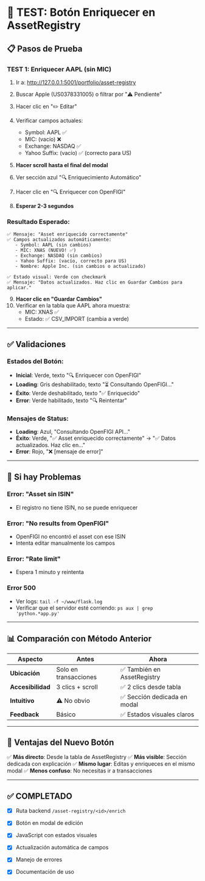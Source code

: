 # 🧪 TEST: Botón Enriquecer en AssetRegistry

## 📋 Pasos de Prueba

### **TEST 1: Enriquecer AAPL (sin MIC)**
1. Ir a: http://127.0.0.1:5001/portfolio/asset-registry
2. Buscar Apple (US0378331005) o filtrar por "⚠️ Pendiente"
3. Hacer clic en "✏️ Editar"
4. Verificar campos actuales:
   - Symbol: AAPL ✅
   - MIC: (vacío) ❌
   - Exchange: NASDAQ ✅
   - Yahoo Suffix: (vacío) ✅ (correcto para US)

5. **Hacer scroll hasta el final del modal**
6. Ver sección azul "🔍 Enriquecimiento Automático"
7. Hacer clic en "🔍 Enriquecer con OpenFIGI"
8. **Esperar 2-3 segundos**

### **Resultado Esperado**:
```
✅ Mensaje: "Asset enriquecido correctamente"
✅ Campos actualizados automáticamente:
   - Symbol: AAPL (sin cambios)
   - MIC: XNAS (NUEVO! ✅)
   - Exchange: NASDAQ (sin cambios)
   - Yahoo Suffix: (vacío, correcto para US)
   - Nombre: Apple Inc. (sin cambios o actualizado)

✅ Estado visual: Verde con checkmark
✅ Mensaje: "Datos actualizados. Haz clic en Guardar Cambios para aplicar."
```

9. **Hacer clic en "Guardar Cambios"**
10. Verificar en la tabla que AAPL ahora muestra:
    - MIC: XNAS ✅
    - Estado: ✅ CSV_IMPORT (cambia a verde)

---

## ✅ **Validaciones**

### **Estados del Botón**:
- **Inicial**: Verde, texto "🔍 Enriquecer con OpenFIGI"
- **Loading**: Gris deshabilitado, texto "⏳ Consultando OpenFIGI..."
- **Éxito**: Verde deshabilitado, texto "✅ Enriquecido"
- **Error**: Verde habilitado, texto "🔍 Reintentar"

### **Mensajes de Status**:
- **Loading**: Azul, "Consultando OpenFIGI API..."
- **Éxito**: Verde, "✅ Asset enriquecido correctamente" → "✅ Datos actualizados. Haz clic en..."
- **Error**: Rojo, "❌ [mensaje de error]"

---

## 🔧 **Si hay Problemas**

### **Error: "Asset sin ISIN"**
- El registro no tiene ISIN, no se puede enriquecer

### **Error: "No results from OpenFIGI"**
- OpenFIGI no encontró el asset con ese ISIN
- Intenta editar manualmente los campos

### **Error: "Rate limit"**
- Espera 1 minuto y reintenta

### **Error 500**
- Ver logs: `tail -f ~/www/flask.log`
- Verificar que el servidor esté corriendo: `ps aux | grep 'python.*app.py'`

---

## 📊 **Comparación con Método Anterior**

| Aspecto | Antes | Ahora |
|---------|-------|-------|
| **Ubicación** | Solo en transacciones | ✅ También en AssetRegistry |
| **Accesibilidad** | 3 clics + scroll | ✅ 2 clics desde tabla |
| **Intuitivo** | ⚠️ No obvio | ✅ Sección dedicada en modal |
| **Feedback** | Básico | ✅ Estados visuales claros |

---

## 🎯 **Ventajas del Nuevo Botón**

✅ **Más directo**: Desde la tabla de AssetRegistry
✅ **Más visible**: Sección dedicada con explicación
✅ **Mismo lugar**: Editas y enriqueces en el mismo modal
✅ **Menos confuso**: No necesitas ir a transacciones

---

## ✅ **COMPLETADO**

- [x] Ruta backend `/asset-registry/<id>/enrich`
- [x] Botón en modal de edición
- [x] JavaScript con estados visuales
- [x] Actualización automática de campos
- [x] Manejo de errores
- [x] Documentación de uso

